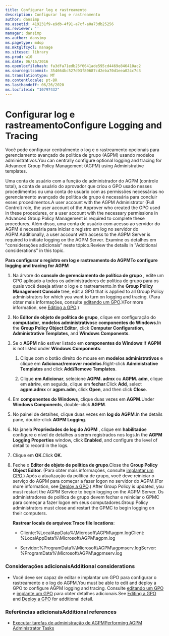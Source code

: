 ```yaml
---
title: Configurar log e rastreamento
description: Configurar log e rastreamento
author: dansimp
ms.assetid: 419231f9-e9db-4f91-a7cf-a0a73db25256
ms.reviewer: ''
manager: dansimp
ms.author: dansimp
ms.pagetype: mdop
ms.mktglfcycl: manage
ms.sitesec: library
ms.prod: w10
ms.date: 06/16/2016
ms.openlocfilehash: fa3dfa71edb25f6641ade595cd4469e846410ac2
ms.sourcegitcommit: 354664bc527d93f80687cd2eba70d1eea024c7c3
ms.translationtype: MT
ms.contentlocale: pt-BR
ms.lasthandoff: 06/26/2020
ms.locfileid: "10797432"
---
```

# <span data-ttu-id="c0e97-103">Configurar log e rastreamento</span><span class="sxs-lookup"><span data-stu-id="c0e97-103">Configure Logging and Tracing</span></span>


<span data-ttu-id="c0e97-104">Você pode configurar centralmente o log e o rastreamento opcionais para gerenciamento avançado de política de grupo (AGPM) usando modelos administrativos.</span><span class="sxs-lookup"><span data-stu-id="c0e97-104">You can centrally configure optional logging and tracing for Advanced Group Policy Management (AGPM) using Administrative templates.</span></span>

<span data-ttu-id="c0e97-105">Uma conta de usuário com a função de administrador do AGPM (controle total), a conta de usuário do aprovador que criou o GPO usado nesses procedimentos ou uma conta de usuário com as permissões necessárias no gerenciamento avançado de política de grupo é necessária para concluir esses procedimentos.</span><span class="sxs-lookup"><span data-stu-id="c0e97-105">A user account with the AGPM Administrator (Full Control) role, the user account of the Approver who created the GPO used in these procedures, or a user account with the necessary permissions in Advanced Group Policy Management is required to complete these procedures.</span></span> <span data-ttu-id="c0e97-106">Além disso, uma conta de usuário com acesso ao servidor do AGPM é necessária para iniciar o registro em log no servidor do AGPM.</span><span class="sxs-lookup"><span data-stu-id="c0e97-106">Additionally, a user account with access to the AGPM Server is required to initiate logging on the AGPM Server.</span></span> <span data-ttu-id="c0e97-107">Examine os detalhes em "considerações adicionais" neste tópico.</span><span class="sxs-lookup"><span data-stu-id="c0e97-107">Review the details in "Additional considerations" in this topic.</span></span>

**<span data-ttu-id="c0e97-108">Para configurar o registro em log e rastreamento do AGPM</span><span class="sxs-lookup"><span data-stu-id="c0e97-108">To configure logging and tracing for AGPM</span></span>**

1.  <span data-ttu-id="c0e97-109">Na árvore do **console de gerenciamento de política de grupo** , edite um GPO aplicado a todos os administradores de política de grupo para os quais você deseja ativar o log e o rastreamento.</span><span class="sxs-lookup"><span data-stu-id="c0e97-109">In the **Group Policy Management Console** tree, edit a GPO that is applied to all Group Policy administrators for which you want to turn on logging and tracing.</span></span> <span data-ttu-id="c0e97-110">(Para obter mais informações, consulte [editando um GPO](editing-a-gpo.md).)</span><span class="sxs-lookup"><span data-stu-id="c0e97-110">(For more information, see [Editing a GPO](editing-a-gpo.md).)</span></span>

2.  <span data-ttu-id="c0e97-111">No **Editor de objeto de política de grupo**, clique em configuração do **computador**, **modelos administrativos**e **componentes do Windows**.</span><span class="sxs-lookup"><span data-stu-id="c0e97-111">In the **Group Policy Object Editor**, click **Computer Configuration**, **Administrative Templates**, and **Windows Components**.</span></span>

3.  <span data-ttu-id="c0e97-112">Se o **AGPM** não estiver listado em **componentes do Windows**:</span><span class="sxs-lookup"><span data-stu-id="c0e97-112">If **AGPM** is not listed under **Windows Components**:</span></span>

    1.  <span data-ttu-id="c0e97-113">Clique com o botão direito do mouse em **modelos administrativos** e clique em **Adicionar/remover modelos**.</span><span class="sxs-lookup"><span data-stu-id="c0e97-113">Right-click **Administrative Templates** and click **Add/Remove Templates**.</span></span>

    2.  <span data-ttu-id="c0e97-114">Clique **em Adicionar**, selecione **AGPM. admx** ou **AGPM. adm**, clique em **abrir**e, em seguida, clique em **fechar**.</span><span class="sxs-lookup"><span data-stu-id="c0e97-114">Click **Add**, select **agpm.admx** or **agpm.adm**, click **Open**, and then click **Close**.</span></span>

4.  <span data-ttu-id="c0e97-115">Em **componentes do Windows**, clique duas vezes em **AGPM**.</span><span class="sxs-lookup"><span data-stu-id="c0e97-115">Under **Windows Components**, double-click **AGPM**.</span></span>

5.  <span data-ttu-id="c0e97-116">No painel de detalhes, clique duas vezes em **log do AGPM**.</span><span class="sxs-lookup"><span data-stu-id="c0e97-116">In the details pane, double-click **AGPM Logging**.</span></span>

6.  <span data-ttu-id="c0e97-117">Na janela **Propriedades de log do AGPM** , clique em **habilitado**e configure o nível de detalhes a serem registrados nos logs.</span><span class="sxs-lookup"><span data-stu-id="c0e97-117">In the **AGPM Logging Properties** window, click **Enabled**, and configure the level of detail to record in the logs.</span></span>

7.  <span data-ttu-id="c0e97-118">Clique em **OK**.</span><span class="sxs-lookup"><span data-stu-id="c0e97-118">Click **OK**.</span></span>

8.  <span data-ttu-id="c0e97-119">Feche o **Editor de objeto de política de grupo**.</span><span class="sxs-lookup"><span data-stu-id="c0e97-119">Close the **Group Policy Object Editor**.</span></span> <span data-ttu-id="c0e97-120">(Para obter mais informações, consulte [implantar um GPO](deploy-a-gpo.md).) Após a atualização da política de grupo, você deve reiniciar o serviço do AGPM para começar a fazer logon no servidor do AGPM.</span><span class="sxs-lookup"><span data-stu-id="c0e97-120">(For more information, see [Deploy a GPO](deploy-a-gpo.md).) After Group Policy is updated, you must restart the AGPM Service to begin logging on the AGPM Server.</span></span> <span data-ttu-id="c0e97-121">Os administradores de política de grupo devem fechar e reiniciar o GPMC para começar a fazer logon em seus computadores.</span><span class="sxs-lookup"><span data-stu-id="c0e97-121">Group Policy administrators must close and restart the GPMC to begin logging on their computers.</span></span>

    <span data-ttu-id="c0e97-122">**Rastrear locais de arquivos**:</span><span class="sxs-lookup"><span data-stu-id="c0e97-122">**Trace file locations**:</span></span>

    -   <span data-ttu-id="c0e97-123">Cliente:%LocalAppData%\\Microsoft\\AGPM\\agpm.log</span><span class="sxs-lookup"><span data-stu-id="c0e97-123">Client: %LocalAppData%\\Microsoft\\AGPM\\agpm.log</span></span>

    -   <span data-ttu-id="c0e97-124">Servidor:%ProgramData%\\Microsoft\\AGPM\\agpmserv.log</span><span class="sxs-lookup"><span data-stu-id="c0e97-124">Server: %ProgramData%\\Microsoft\\AGPM\\agpmserv.log</span></span>

### <span data-ttu-id="c0e97-125">Considerações adicionais</span><span class="sxs-lookup"><span data-stu-id="c0e97-125">Additional considerations</span></span>

-   <span data-ttu-id="c0e97-126">Você deve ser capaz de editar e implantar um GPO para configurar o rastreamento e o log do AGPM.</span><span class="sxs-lookup"><span data-stu-id="c0e97-126">You must be able to edit and deploy a GPO to configure AGPM logging and tracing.</span></span> <span data-ttu-id="c0e97-127">Consulte [editando um GPO](editing-a-gpo.md) e [implante um GPO](deploy-a-gpo.md) para obter detalhes adicionais.</span><span class="sxs-lookup"><span data-stu-id="c0e97-127">See [Editing a GPO](editing-a-gpo.md) and [Deploy a GPO](deploy-a-gpo.md) for additional detail.</span></span>

### <span data-ttu-id="c0e97-128">Referências adicionais</span><span class="sxs-lookup"><span data-stu-id="c0e97-128">Additional references</span></span>

-   [<span data-ttu-id="c0e97-129">Executar tarefas de administração de AGPM</span><span class="sxs-lookup"><span data-stu-id="c0e97-129">Performing AGPM Administrator Tasks</span></span>](performing-agpm-administrator-tasks.md)

 

 





